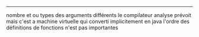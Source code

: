 
---
nombre et ou types des arguments différents
le compilateur analyse prévoit mais c'est a machine virtuelle qui converti implicitement
en java l'ordre des définitions de fonctions n'est pas importantes